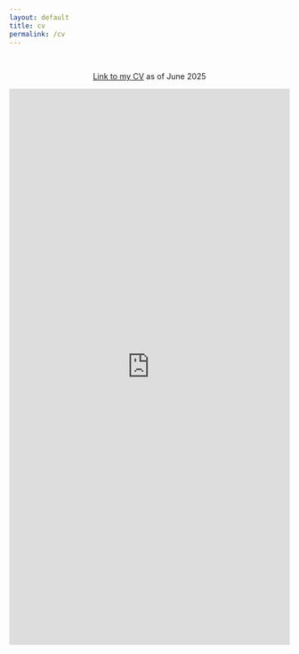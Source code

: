```yaml
---
layout: default
title: cv
permalink: /cv
---
```

<br>
<div class="page-content">
      <div class="wrapper">
        <div style ="text-align:center">
        <p>
        <a href="https://rbzsparks.github.io/Robert_Sparks_CV_2025.pdf">Link to my CV</a> as of June 2025
        </p>
            <iframe src="https://docs.google.com/viewer?url=http://rbzsparks.github.io/Robert_Sparks_CV_2025.pdf&embedded=true" style="width:100%; height:1000px;" frameborder="0"></iframe>
        </div>
      </div>
</div>

